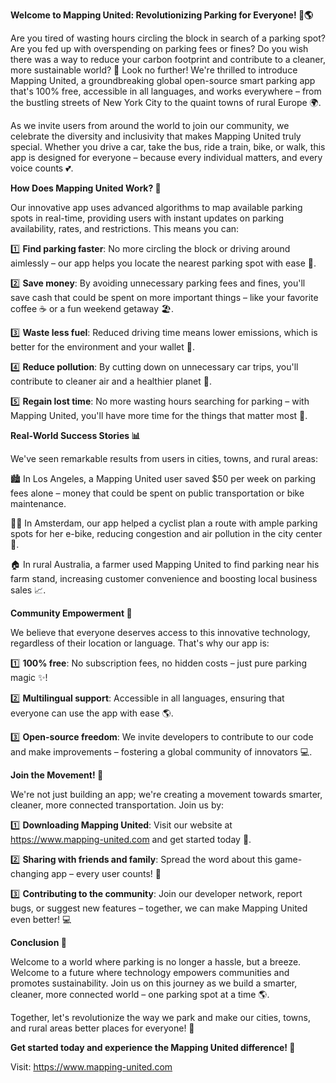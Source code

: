 **Welcome to Mapping United: Revolutionizing Parking for Everyone! 🚗🌎**

Are you tired of wasting hours circling the block in search of a parking spot? Are you fed up with overspending on parking fees or fines? Do you wish there was a way to reduce your carbon footprint and contribute to a cleaner, more sustainable world? 💚 Look no further! We're thrilled to introduce Mapping United, a groundbreaking global open-source smart parking app that's 100% free, accessible in all languages, and works everywhere – from the bustling streets of New York City to the quaint towns of rural Europe 🌍.

As we invite users from around the world to join our community, we celebrate the diversity and inclusivity that makes Mapping United truly special. Whether you drive a car, take the bus, ride a train, bike, or walk, this app is designed for everyone – because every individual matters, and every voice counts 💕.

**How Does Mapping United Work? 🤔**

Our innovative app uses advanced algorithms to map available parking spots in real-time, providing users with instant updates on parking availability, rates, and restrictions. This means you can:

1️⃣ **Find parking faster**: No more circling the block or driving around aimlessly – our app helps you locate the nearest parking spot with ease 📍.

2️⃣ **Save money**: By avoiding unnecessary parking fees and fines, you'll save cash that could be spent on more important things – like your favorite coffee ☕️ or a fun weekend getaway 🏖️.

3️⃣ **Waste less fuel**: Reduced driving time means lower emissions, which is better for the environment and your wallet 💸.

4️⃣ **Reduce pollution**: By cutting down on unnecessary car trips, you'll contribute to cleaner air and a healthier planet 🌿.

5️⃣ **Regain lost time**: No more wasting hours searching for parking – with Mapping United, you'll have more time for the things that matter most 💖.

**Real-World Success Stories 📊**

We've seen remarkable results from users in cities, towns, and rural areas:

🏙️ In Los Angeles, a Mapping United user saved $50 per week on parking fees alone – money that could be spent on public transportation or bike maintenance.

🚴‍♂️ In Amsterdam, our app helped a cyclist plan a route with ample parking spots for her e-bike, reducing congestion and air pollution in the city center 🌳.

🏠 In rural Australia, a farmer used Mapping United to find parking near his farm stand, increasing customer convenience and boosting local business sales 📈.

**Community Empowerment 🌟**

We believe that everyone deserves access to this innovative technology, regardless of their location or language. That's why our app is:

1️⃣ **100% free**: No subscription fees, no hidden costs – just pure parking magic ✨!

2️⃣ **Multilingual support**: Accessible in all languages, ensuring that everyone can use the app with ease 🌎.

3️⃣ **Open-source freedom**: We invite developers to contribute to our code and make improvements – fostering a global community of innovators 💻.

**Join the Movement! 🚀**

We're not just building an app; we're creating a movement towards smarter, cleaner, more connected transportation. Join us by:

1️⃣ **Downloading Mapping United**: Visit our website at https://www.mapping-united.com and get started today 📲.

2️⃣ **Sharing with friends and family**: Spread the word about this game-changing app – every user counts! 🤝

3️⃣ **Contributing to the community**: Join our developer network, report bugs, or suggest new features – together, we can make Mapping United even better! 💻

**Conclusion 🔑**

Welcome to a world where parking is no longer a hassle, but a breeze. Welcome to a future where technology empowers communities and promotes sustainability. Join us on this journey as we build a smarter, cleaner, more connected world – one parking spot at a time 🌎.

Together, let's revolutionize the way we park and make our cities, towns, and rural areas better places for everyone! 💖

**Get started today and experience the Mapping United difference! 🚀**

Visit: https://www.mapping-united.com